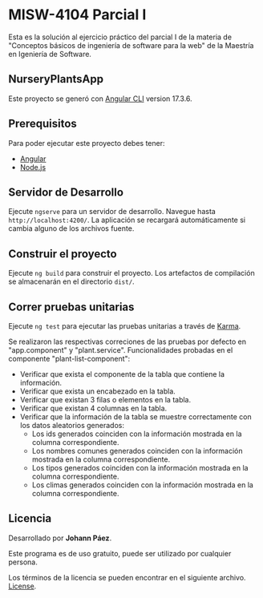 # MISW-4104 Parcial I

Esta es la solución al ejercicio práctico del parcial I de la materia de  "Conceptos básicos de ingeniería de software para la web" de la Maestría en Igeniería de Software.


## NurseryPlantsApp

Este proyecto se generó con [Angular CLI](https://github.com/angular/angular-cli) version 17.3.6.

## Prerequisitos
Para poder ejecutar este proyecto debes tener:

* [Angular](https://angular.io/)
* [Node.js](https://nodejs.org/en)

## Servidor de Desarrollo

Ejecute `ngserve` para un servidor de desarrollo. Navegue hasta `http://localhost:4200/`. La aplicación se recargará automáticamente si cambia alguno de los archivos fuente.

## Construir el proyecto

Ejecute `ng build` para construir el proyecto. Los artefactos de compilación se almacenarán en el directorio `dist/`.

## Correr pruebas unitarias

Ejecute `ng test` para ejecutar las pruebas unitarias a través de [Karma](https://karma-runner.github.io).

Se realizaron las respectivas correciones de las pruebas por defecto en "app.component" y "plant.service".
Funcionalidades probadas en el componente "plant-list-component":
* Verificar que exista el componente de la tabla que contiene la información.
* Verificar que exista un encabezado en la tabla.
* Verificar que existan 3 filas o elementos en la tabla.
* Verificar que existan 4 columnas en la tabla.
* Verificar que la información de la tabla se muestre correctamente con los datos aleatorios generados:
  * Los ids generados coinciden con la información mostrada en la columna correspondiente.
  * Los nombres comunes generados coinciden con la información mostrada en la columna correspondiente.
  * Los tipos generados coinciden con la información mostrada en la columna correspondiente.
  * Los climas generados coinciden con la información mostrada en la columna correspondiente.

## Licencia
Desarrollado por **Johann Páez**.

Este programa es de uso gratuito, puede ser utilizado por cualquier persona.

Los términos de la licencia se pueden encontrar en el siguiente archivo. [License](LICENSE).
